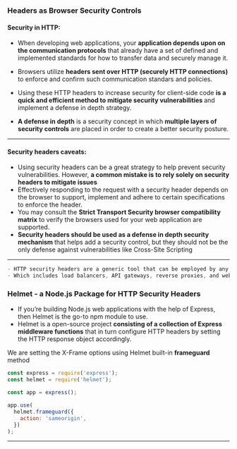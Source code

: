 ### Headers as Browser Security Controls

#### Security in HTTP:

- When developing web applications, your <strong>application depends upon on the communication protocols</strong> that already have a set of defined and implemented standards for how to transfer data and securely manage it.

- Browsers utilize <strong>headers sent over HTTP (securely HTTP connections) </strong>to enforce and confirm such communication standars and policies.

- Using these HTTP headers to increase security for client-side code <strong>is a quick and efficient method to mitigate security vulnerabilities </strong> and implement a defense in depth strategy.

- <strong>A defense in depth</strong> is a security concept in which <strong>multiple layers of security controls</strong> are placed in order to create a better security posture.

---

#### Security headers caveats:

- Using security headers can be a great strategy to help prevent security vulnerabilities. However, <strong>a common mistake is to rely solely on security headers to mitigate issues</strong>
- Effectively responding to the request with a security header depends on the browser to support, implement and adhere to certain specifications to enforce the header.
- You may consult the <strong>Strict Transport Security browser compatibility matrix</strong> to verify the browsers used for your web application are supported.
- <strong>Security headers should be used as a defense in depth security mechanism </strong>that helps add a security control, but they should not be the only defense against vulnerabilities like Cross-Site Scripting

---

```js
- HTTP security headers are a generic tool that can be employed by any technology at the HTTP medium.
- Which includes load balancers, API gateways, reverse proxies, and web application frameworks
```

### Helmet - a Node.js Package for HTTP Security Headers

- If you’re building Node.js web applications with the help of Express, then Helmet is the go-to npm module to use.
- Helmet is a open-source project <strong>consisting of a collection of Express middleware functions</strong> that in turn configure HTTP headers by setting the HTTP response object accordingly.

We are setting the X-Frame options using Helmet built-in <strong>frameguard</strong> method

```js
const express = require('express');
const helmet = require('helmet');

const app = express();

app.use(
  helmet.frameguard({
    action: 'sameorigin',
  })
);
```

---

